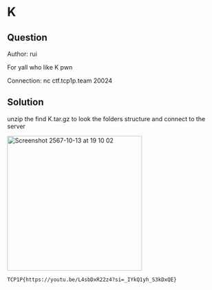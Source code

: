 # K

## Question

Author: rui

For yall who like K pwn

Connection: nc ctf.tcp1p.team 20024

## Solution

unzip the find K.tar.gz to look the folders structure and connect to the server

<img width="313" alt="Screenshot 2567-10-13 at 19 10 02" src="https://github.com/user-attachments/assets/691b0ef8-aa50-4740-ae4c-f2d97985fa99">

```TCP1P{https://youtu.be/L4sbDxR22z4?si=_IYkQ1yh_S3kDxQE}```
